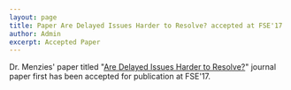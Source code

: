 ```yaml
---
layout: page
title: Paper Are Delayed Issues Harder to Resolve? accepted at FSE'17
author: Admin
excerpt: Accepted Paper
---
```


Dr. Menzies' paper titled "[Are Delayed Issues Harder to Resolve?](http://arxiv.org/pdf/1609.04886.pdf)" journal paper first has been accepted for publication at FSE'17.
